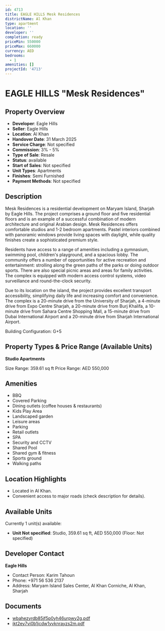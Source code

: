 ```yaml
---
id: 4713
title: EAGLE HILLS Mesk Residences
districtName: Al Khan
type: apartment
location: ''
developer: ''
completion: ready
priceMin: 550000
priceMax: 660000
currency: AED
bedrooms:
  - 1
amenities: []
projectId: '4713'
---
```


# EAGLE HILLS "Mesk Residences"

## Property Overview
- **Developer**: Eagle Hills
- **Seller**: Eagle Hills
- **Location**: Al Khan
- **Handover Date**: 31 March 2025
- **Service Charge**: Not specified
- **Commission**: 3% - 5%
- **Type of Sale**: Resale
- **Status**: available
- **Start of Sales**: Not specified
- **Unit Types**: Apartments
- **Finishes**: Semi Furnished
- **Payment Methods**: Not specified

## Description
Mesk Residences is a residential development on Maryam Island, Sharjah by Eagle Hills. The project comprises a ground floor and five residential floors and is an example of a successful combination of modern architecture and original Arabian design. Mesk Residences offers comfortable studios and 1-2 bedroom apartments. Pastel interiors combined with panoramic windows provide living spaces with daylight, while quality finishes create a sophisticated premium style.

Residents have access to a range of amenities including a gymnasium, swimming pool, children's playground, and a spacious lobby. The community offers a number of opportunities for active recreation and entertainment: strolling along the green paths of the parks or doing outdoor sports. There are also special picnic areas and areas for family activities. The complex is equipped with modern access control systems, video surveillance and round-the-clock security.

Due to its location on the island, the project provides excellent transport accessibility, simplifying daily life and increasing comfort and convenience. The complex is a 20-minute drive from the University of Sharjah, a 4-minute drive from Expo Centre Sharjah, a 20-minute drive from Burj Khalifa, a 10-minute drive from Sahara Centre Shopping Mall, a 15-minute drive from Dubai International Airport and a 20-minute drive from Sharjah International Airport.

Building Configuration: G+5

## Property Types & Price Range (Available Units)
**Studio Apartments**

Size Range: 359.61 sq ft
Price Range: AED 550,000

## Amenities
- BBQ
- Covered Parking
- Dining outlets  (coffee houses & restaurants)
- Kids Play Area
- Landscaped garden
- Leisure areas
- Parking
- Retail outlets
- SPA
- Security and CCTV
- Shared Pool
- Shared gym & fitness
- Sports ground
- Walking paths

## Location Highlights
- Located in Al Khan.
- Convenient access to major roads (check description for details).

## Available Units
Currently 1 unit(s) available:
- **Unit Not specified**: Studio, 359.61 sq ft, AED 550,000 (Floor: Not specified)

## Developer Contact
**Eagle Hills**
- Contact Person: Karim Tahoun
- Phone: +971 56 536 2137
- Address: Maryam Island Sales Center, Al Khan Corniche, Al Khan, Sharjah

## Documents
- [wbahezyrdb85jf5p0yh46urpwy2g.pdf](https://cdn.geniemap.net/2025/03/18/yfFe1EUsEsCPGB9QgqyvRaWejDGtz4rxhHbQQqhz.pdf)
- [ikt2ey7vi0b1jcdw1yvknrayzs2m.pdf](https://cdn.geniemap.net/2025/03/18/aliqL9WHS8wrjBOPFECNmQeX4qqvo6S677OHu0p6.pdf)
